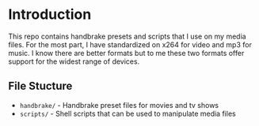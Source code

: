 # Introduction

This repo contains handbrake presets and scripts that I use on my media files. For the most part, I have standardized on x264 for video and mp3 for music. I know there are better formats but to me these two formats offer support for the widest range of devices.

## File Stucture

* `handbrake/` - Handbrake preset files for movies and tv shows
* `scripts/` - Shell scripts that can be used to manipulate media files
